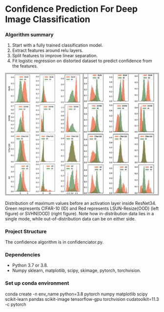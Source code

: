 # Confidence Prediction For Deep Image Classification

### Algorithm summary
1. Start with a fully trained classification model.
2. Extract features around relu layers.
3. Split features to improve linear separation.
4. Fit logistic regression on distorted dataset to predict confidence from the features.

![alt text](https://github.com/rmagesh148/xood/blob/main/min_max_2.jpg?raw=true)

Distribution of maximum values before an activation layer inside ResNet34. Green represents CIFAR-10 (ID) and  Red represents LSUN-Resize(OOD) (left figure) or SVHN(OOD) (right figure). Note how in-distribution data lies in a single mode, while out-of-distribution data can be on either side.

### Project Structure
The confidence algorithm is in confidenciator.py.

### Dependencies
* Python 3.7 or 3.8.
* Numpy sklearn, matplotlib, scipy, skimage, pytorch, torchvision.

### Set up conda environment
conda create -n env_name python=3.8 pytorch numpy matplotlib scipy scikit-learn pandas scikit-image tensorflow-gpu torchvision cudatoolkit=11.3 -c pytorch
